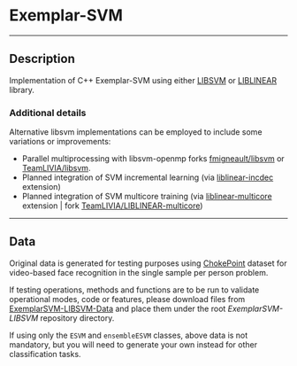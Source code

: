 # Exemplar-SVM

---

## Description

Implementation of C++ Exemplar-SVM using either [LIBSVM](https://github.com/cjlin1/libsvm) or [LIBLINEAR](https://github.com/cjlin1/liblinear) library.

### Additional details

Alternative libsvm implementations can be employed to include some variations or improvements: 

* Parallel multiprocessing with libsvm-openmp forks [fmigneault/libsvm](https://github.com/fmigneault/libsvm/tree/v322-openmp-win64-bins) or [TeamLIVIA/libsvm](https://bitbucket.org/TeamLIVIA/libsvm/branch/v322-openmp-win64-bins). 
* Planned integration of SVM incremental learning (via [liblinear-incdec](https://www.csie.ntu.edu.tw/~cjlin/papers/ws/) extension)  
* Planned integration of SVM multicore training (via [liblinear-multicore](https://www.csie.ntu.edu.tw/~cjlin/libsvmtools/multicore-liblinear/) extension | fork [TeamLIVIA/LIBLINEAR-multicore](https://bitbucket.org/TeamLIVIA/liblinear-multicore))

---

## Data

Original data is generated for testing purposes using [ChokePoint](http://arma.sourceforge.net/chokepoint/) dataset for video-based face recognition in the single sample per person problem.

If testing operations, methods and functions are to be run to validate operational modes, code or features, please download files from [ExemplarSVM-LIBSVM-Data](https://drive.google.com/drive/folders/0Bw9khIGD6JbbRzFfVDJ3cFNTM3c?usp=sharing) and place them under the root *ExemplarSVM-LIBSVM* repository directory.

If using only the `ESVM` and `ensembleESVM` classes, above data is not mandatory, but you will need to generate your own instead for other classification tasks.
